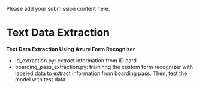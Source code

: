 Please add your submission content here.
# Text Data Extraction
**Text Data Extraction Using Azure Form Recognizer**
+ id_extraction.py: extract information from ID card
+ boarding_pass_extraction.py: traininng the custom form recognizer with labeled data to extract information from boarding pass. Then, test the model with test data
